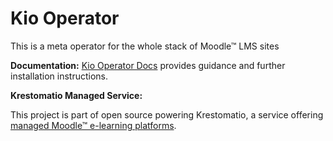 # Kio Operator

This is a meta operator for the whole stack of Moodle™ LMS sites

**Documentation:** [Kio Operator Docs](https://krestomatio.com/docs/kio-operator) provides guidance and further installation instructions.

**Krestomatio Managed Service:**

This project is part of open source powering Krestomatio, a service offering [managed Moodle™ e-learning platforms](https://krestomatio.com).
